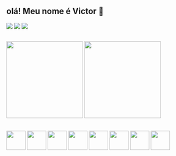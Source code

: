 ## olá! Meu nome é Victor 👋

<div>
  <a href="https://discordapp.com/users/1251971089056399471"
    ><img
      src="https://img.shields.io/badge/Discord-7289DA?style=for-the-badge&logo=discord&logoColor=white"
  /></a>
  <a href="https://www.instagram.com/_cost_victor"
    ><img
      src="https://img.shields.io/badge/Instagram-E4405F?style=for-the-badge&logo=instagram&logoColor=white"
  /></a>
  <a href="https://www.linkedin.com/in/costvictor"
    ><img
      src="https://img.shields.io/badge/LinkedIn-0077B5?style=for-the-badge&logo=linkedin&logoColor=white"
  /></a>
</div>

##

<div>
  <img
    height="200rem"
    src="https://github-readme-stats.vercel.app/api?username=CostVictor&show_icons=true&theme=dark&include_al_commits=True"
  />
  <img
    height="200rem"
    src="https://github-readme-stats.vercel.app/api/top-langs/?username=CostVictor&layout=compact&theme=dark"
  />
</div>

##

<div>
  <img
    width="50"
    src="https://cdn.jsdelivr.net/gh/devicons/devicon@latest/icons/javascript/javascript-original.svg"
  />
  <img
    width="50"
    src="https://cdn.jsdelivr.net/gh/devicons/devicon@latest/icons/typescript/typescript-original.svg"
  />
  <img
    width="50"
    src="https://cdn.jsdelivr.net/gh/devicons/devicon@latest/icons/nextjs/nextjs-original.svg"
  />
  <img
    width="50"
    src="https://cdn.jsdelivr.net/gh/devicons/devicon@latest/icons/react/react-original.svg"
  />
  <img
    width="50"
    src="https://cdn.jsdelivr.net/gh/devicons/devicon@latest/icons/angular/angular-original.svg"
  />
  <img
    width="50"
    src="https://cdn.jsdelivr.net/gh/devicons/devicon@latest/icons/ngrx/ngrx-original.svg"
  />
  <img
    src="https://cdn.jsdelivr.net/gh/devicons/devicon@latest/icons/python/python-original.svg"
    width="50"
  />
  <img
    width="50"
    src="https://cdn.jsdelivr.net/gh/devicons/devicon@latest/icons/django/django-plain-wordmark.svg"
  />
</div>
